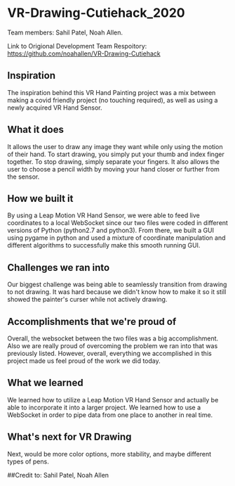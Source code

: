 # VR-Drawing-Cutiehack_2020

Team members: Sahil Patel, Noah Allen.

Link to Origional Development Team Respoitory: https://github.com/noahallen/VR-Drawing-Cutiehack

## Inspiration
The inspiration behind this VR Hand Painting project was a mix between making a covid friendly project (no touching required), as well as using a newly acquired VR Hand Sensor.

## What it does
It allows the user to draw any image they want while only using the motion of their hand. To start drawing, you simply put your thumb and index finger together. To stop drawing, simply separate your fingers. It also allows the user to choose a pencil width by moving your hand closer or further from the sensor.

## How we built it
By using a Leap Motion VR Hand Sensor, we were able to feed live coordinates to a local WebSocket since our two files were coded in different versions of Python (python2.7 and python3). From there, we built a GUI using pygame in python and used a mixture of coordinate manipulation and different algorithms to successfully make this smooth running GUI. 

## Challenges we ran into
Our biggest challenge was being able to seamlessly transition from drawing to not drawing. It was hard because we didn't know how to make it so it still showed the painter's curser while not actively drawing. 

## Accomplishments that we're proud of
Overall, the websocket between the two files was a big accomplishment. Also we are really proud of overcoming the problem we ran into that was previously listed. However, overall, everything we accomplished in this project made us feel proud of the work we did today.

## What we learned
We learned how to utilize a Leap Motion VR Hand Sensor and actually be able to incorporate it into a larger project. We learned how to use a WebSocket in order to pipe data from one place to another in real time.

## What's next for VR Drawing
Next, would be more color options, more stability, and maybe different types of pens.

##Credit to: Sahil Patel, Noah Allen
